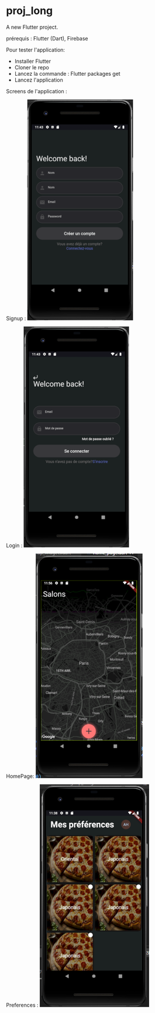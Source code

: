 # proj_long

A new Flutter project.

prérequis : Flutter (Dart), Firebase

Pour tester l'application:

- Installer Flutter
- Cloner le repo
- Lancez la commande : Flutter packages get
- Lancez l'application

Screens de l'application :

Signup :
![Alt text](screens/signup.png?raw=true "signup")

Login :
![Alt text](screens/login.png?raw=true "login")

HomePage:
![Alt text](screens/homepage.png?raw=true "homepage")

Preferences :
![Alt text](screens/preferences.png?raw=true "preferences")
